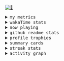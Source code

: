 [![🐙](https://hits.seeyoufarm.com/api/count/incr/badge.svg?url=https%3A%2F%2Fgithub.com%2Fktnkk%2Fhit-counter&count_bg=%23070707&title_bg=%23070707&icon=&icon_color=%23E7E7E7&title=visitors&edge_flat=true)](https://hits.seeyoufarm.com)

<details>
  <summary> <samp>my metrics</samp></summary>
  
  <br>
  
 ![🐳](https://github.com/kkhys/kkhys/blob/main/github-metrics.svg)
  
  ***
</details>

<details>
  <summary> <samp>wakaTime stats</samp></summary>
  
  <br>
  
<!--START_SECTION:waka-->
![Code Time](http://img.shields.io/badge/Code%20Time-4%2C047%20hrs%206%20mins-blue)

**🐱 My GitHub Data** 

> 📦 5.1 MB Used in GitHub's Storage 
 > 
> 🏆 1,937 Contributions in the Year 2024
 > 
> 💼 Opted to Hire
 > 
> 📜 9 Public Repositories 
 > 
> 🔑 23 Private Repositories 
 > 
**I'm an Early 🐤** 

```text
🌞 Morning                6677 commits        ████████░░░░░░░░░░░░░░░░░   30.04 % 
🌆 Daytime                5322 commits        ██████░░░░░░░░░░░░░░░░░░░   23.94 % 
🌃 Evening                8395 commits        █████████░░░░░░░░░░░░░░░░   37.77 % 
🌙 Night                  1832 commits        ██░░░░░░░░░░░░░░░░░░░░░░░   08.24 % 
```
📅 **I'm Most Productive on Sunday** 

```text
Monday                   3092 commits        ███░░░░░░░░░░░░░░░░░░░░░░   13.91 % 
Tuesday                  3288 commits        ████░░░░░░░░░░░░░░░░░░░░░   14.79 % 
Wednesday                3065 commits        ███░░░░░░░░░░░░░░░░░░░░░░   13.79 % 
Thursday                 2978 commits        ███░░░░░░░░░░░░░░░░░░░░░░   13.40 % 
Friday                   3194 commits        ████░░░░░░░░░░░░░░░░░░░░░   14.37 % 
Saturday                 3057 commits        ███░░░░░░░░░░░░░░░░░░░░░░   13.75 % 
Sunday                   3552 commits        ████░░░░░░░░░░░░░░░░░░░░░   15.98 % 
```


📊 **This Week I Spent My Time On** 

```text
🕑︎ Time Zone: Asia/Tokyo

💬 Programming Languages: 
Other                    47 hrs 8 mins       █████████████████░░░░░░░░   68.33 % 
Java                     8 hrs 10 mins       ███░░░░░░░░░░░░░░░░░░░░░░   11.85 % 
MDX                      3 hrs 48 mins       █░░░░░░░░░░░░░░░░░░░░░░░░   05.52 % 
HTML                     3 hrs               █░░░░░░░░░░░░░░░░░░░░░░░░   04.37 % 
TypeScript               2 hrs 44 mins       █░░░░░░░░░░░░░░░░░░░░░░░░   03.98 % 

🔥 Editors: 
Chrome                   47 hrs 28 mins      █████████████████░░░░░░░░   68.80 % 
IntelliJ IDEA            12 hrs 58 mins      █████░░░░░░░░░░░░░░░░░░░░   18.80 % 
WebStorm                 6 hrs 54 mins       ███░░░░░░░░░░░░░░░░░░░░░░   10.01 % 
Intellijidea             1 hr 23 mins        █░░░░░░░░░░░░░░░░░░░░░░░░   02.01 % 
DataGrip                 16 mins             ░░░░░░░░░░░░░░░░░░░░░░░░░   00.39 % 

💻 Operating System: 
Mac                      68 hrs 59 mins      █████████████████████████   100.00 % 
```


 Last Updated on 2024/07/09 18:39:42 UTC
<!--END_SECTION:waka-->
  
  ***
</details>


<details>
  <summary> <samp>now playing</samp></summary>
  
  <br>
 
 [![🐟](https://spotify-github-profile.vercel.app/api/view?uid=31ryofms4dnv7mrohhepo4c4zgqu&cover_image=true&theme=default&show_offline=false&background_color=121212&bar_color=53b14f&bar_color_cover=false)](https://open.spotify.com/user/31ryofms4dnv7mrohhepo4c4zgqu)
  
  ***
</details>

<details>
  <summary> <samp>github readme stats</samp></summary>
  
  <br>
  
 <p align="left"> 
  <img alt="🐠" src="https://github-readme-stats.vercel.app/api?username=kkhys&count_private=true&show_icons=true&theme=dark&include_all_commits=true" />
  <img alt="🐟" src="https://github-readme-stats.vercel.app/api/top-langs/?username=kkhys&layout=compact&theme=dark&langs_count=10&hide=HTML,CSS,SCSS" />
</p>
  
  ***
</details>

<details>
  <summary> <samp>profile trophies</samp></summary>
  
  <br>
  
  [![🐬](https://github-profile-trophy.vercel.app/?username=kkhys&rank=SECRET,SSS,SS,S,AAA,AA,A&theme=darkhub&row=1&margin-w=10&no-bg=true)](https://github.com/ryo-ma/github-profile-trophy)
  
  ***
</details>

<details>
  <summary> <samp>summary cards</samp></summary>
  
  <br>
  
  ![🐋](https://github-profile-summary-cards.vercel.app/api/cards/profile-details?username=kkhys&theme=github_dark)
  ![🦑](https://github-profile-summary-cards.vercel.app/api/cards/repos-per-language?username=kkhys&theme=github_dark)
  ![🦭](https://github-profile-summary-cards.vercel.app/api/cards/most-commit-language?username=kkhys&theme=github_dark)
  ![🦀](https://github-profile-summary-cards.vercel.app/api/cards/stats?username=kkhys&theme=github_dark)
  ![🦈](https://github-profile-summary-cards.vercel.app/api/cards/productive-time?username=kkhys&theme=github_dark)
  
  ***
</details>

<details>
  <summary> <samp>streak stats</samp></summary>
  
  <br>
  
  [![🐠](http://github-readme-streak-stats.herokuapp.com?user=kkhys&theme=dark)](https://git.io/streak-stats)
  
  ***
</details>

<details>
  <summary> <samp>activity graph</samp></summary>
  
  <br>
  
  [![🐡](https://github-readme-activity-graph.vercel.app/graph?username=kkhys&theme=xcode)](https://github.com/ashutosh00710/github-readme-activity-graph)
  
  ***
</details>
